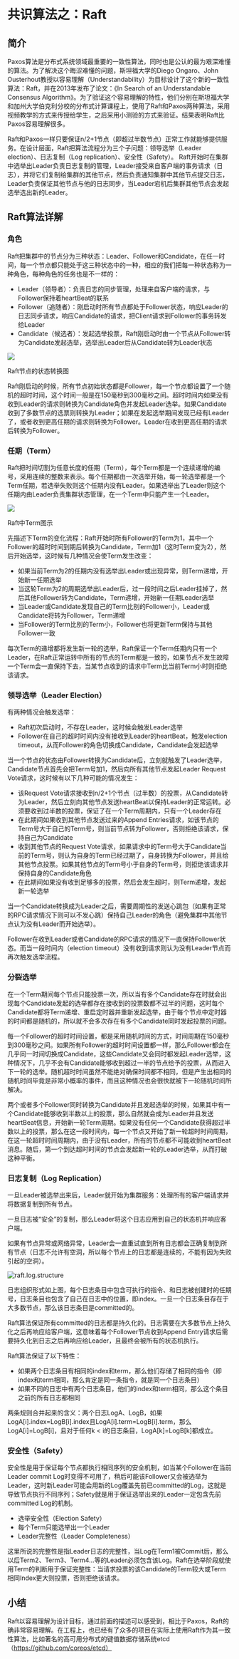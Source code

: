 

# 共识算法之：Raft

## 简介

Paxos算法是分布式系统领域最重要的一致性算法，同时也是公认的最为艰深难懂的算法。为了解决这个晦涩难懂的问题，斯坦福大学的Diego Ongaro、John Ousterhout教授以容易理解（Understandability）为目标设计了这个新的一致性算法：Raft，并在2013年发布了论文：《In Search of an Understandable Consensus Algorithm》。为了验证这个容易理解的特性，他们分别在斯坦福大学和加州大学伯克利分校的分布式计算课程上，使用了Raft和Paxos两种算法，采用视频教学的方式来传授给学生，之后采用小测验的方式来验证。结果表明Raft比Paxos容易理解很多。

Raft和Paxos一样只要保证n/2+1节点（即超过半数节点）正常工作就能够提供服务。在设计层面，Raft把算法流程分为三个子问题：领导选举（Leader election）、日志复制（Log replication）、安全性（Safety）。 Raft开始时在集群中选举出Leader负责日志复制的管理，Leader接受来自客户端的事务请求（日志），并将它们复制给集群的其他节点，然后负责通知集群中其他节点提交日志，Leader负责保证其他节点与他的日志同步，当Leader宕机后集群其他节点会发起选举选出新的Leader。


## Raft算法详解

### 角色

Raft把集群中的节点分为三种状态：Leader、Follower和Candidate，在任一时间，每一个节点都只能处于这三种状态中的一种，相应的我们把每一种状态称为一种角色，每种角色的任务也是不一样的：

* Leader（领导者）：负责日志的同步管理，处理来自客户端的请求，与Follower保持着heartBeat的联系
* Follower（追随者）：刚启动时所有节点都处于Follower状态，响应Leader的日志同步请求，响应Candidate的请求，把Client请求到Follower的事务转发给Leader
* Candidate（候选者）：发起选举投票，Raft刚启动时由一个节点从Follower转为Candidate发起选举，选举出Leader后从Candidate转为Leader状态

![](imgs/raft.state.switch.png)

Raft节点的状态转换图

Raft刚启动的时候，所有节点初始状态都是Follower，每一个节点都设置了一个随机的超时时间，这个时间一般是在150毫秒到300毫秒之间。超时时间内如果没有收到Leader的请求则转换为Candidate角色并发起Leader选举。如果Candidate收到了多数节点的选票则转换为Leader；如果在发起选举期间发现已经有Leader了，或者收到更高任期的请求则转换为Follower。Leader在收到更高任期的请求后转换为Follower。

### 任期（Term）

Raft把时间切割为任意长度的任期（Term），每个Term都是一个连续递增的编号，采用连续的整数来表示。每个任期都由一次选举开始，每一轮选举都是一个Term任期，若选举失败则这个任期内没有Leader。如果选举出了Leader则这个任期内由Leader负责集群状态管理，在一个Term中只能产生一个Leader。

![](imgs/raft.terms.png)

Raft中Term图示


先描述下Term的变化流程：Raft开始时所有Follower的Term为1，其中一个Follower的超时时间到期后转换为Candidate，Term加1（这时Term变为2），然后开始选举，这时候有几种情况会使Term发生改变：

* 如果当前Term为2的任期内没有选举出Leader或出现异常，则Term递增，开始新一任期选举
* 当这轮Term为2的周期选举出Leader后，过一段时间之后Leader挂掉了，然后其他Follower转为Candidate，Term递增，开始新一任期Leader选举
* 当Leader或Candidate发现自己的Term比别的Follower小，Leader或Candidate将转为Follower，Term递增
* 当Follower的Term比别的Term小，Follower也将更新Term保持与其他Follower一致

每次Term的递增都将发生新一轮的选举，Raft保证一个Term任期内只有一个Leader，在Raft正常运转中所有的节点的Term都是一致的，如果节点不发生故障一个Term会一直保持下去，当某节点收到的请求中Term比当前Term小时则拒绝该请求。
　　

### 领导选举（Leader Election）

有两种情况会触发选举：

* Raft初次启动时，不存在Leader，这时候会触发Leader选举
* Follower在自己的超时时间内没有接收到Leader的heartBeat，触发election timeout，从而Follower的角色切换成Candidate，Candidate会发起选举

当一个节点的状态由Follower转换为Candidate后，立刻就触发了Leader选举，Candidate节点首先会把Term号加1，然后向所有其他节点发起Leader Request Vote请求，这时候有以下几种可能的情况发生：

* 该Request Vote请求接收到n/2+1个节点（过半数）的投票，从Candidate转为Leader，然后立刻向其他节点发送heartBeat以保持Leader的正常运转。必须要收到过半数的投票，保证了在一个Term周期内，只有一个Leader存在
* 在此期间如果收到其他节点发送过来的Append Entries请求，如该节点的Term号大于自己的Term号，则当前节点转为Follower，否则拒绝该请求，保持自己为Candidate
* 收到其他节点的Request Vote请求，如果请求中的Term号大于Candidate当前的Term号，则认为自身的Term已经过期了，自身转换为Follower，并且给其他节点投票。如果其他节点的Term号小于自身的Term号，则拒绝该请求并保持自身的Candidate角色
* 在此期间如果没有收到足够多的投票，然后会发生超时，则Term递增，发起新一轮选举

当一个Candidate转换成为Leader之后，需要周期性的发送心跳包（如果有正常的RPC请求情况下则可以不发心跳）保持自己Leader的角色（避免集群中其他节点认为没有Leader而开始选举）。

Follower在收到Leader或者Candidate的RPC请求的情况下一直保持Follower状态。而当一段时间内（election timeout）没有收到请求则认为没有Leader节点而再次触发选举流程。　

### 分裂选举

在一个Term期间每个节点只能投票一次，所以当有多个Candidate存在时就会出现每个Candidate发起的选举都存在接收到的投票数都不过半的问题，这时每个Candidate都将Term递增、重启定时器并重新发起选举，由于每个节点中定时器的时间都是随机的，所以就不会多次存在有多个Candidate同时发起投票的问题。

每一个Follower的超时时间设置，都是采用随机时间的方式，时间周期在150毫秒到300毫秒之间。如果所有Follower的超时时间设置都一样，那么Follower都会在几乎同一时间切换成Candidate，这些Candidate又会同时都发起Leader选举，这种情况下，几乎不会有Candidate能够收到超过一半的节点给予的投票，从而进入下一轮的选举。随机超时时间虽然不能绝对确保时间都不相同，但是产生出相同的随机时间毕竟是非常小概率的事件，而且这种情况也会很快就被下一轮随机时间所解决。

两个或者多个Follower同时转换为Candidate并且发起选举的时候，如果其中有一个Candidate能够收到半数以上的投票，那么自然就会成为Leader并且发送heartBeat信息，开始新一轮Term周期。如果没有任何一个Candidate获得超过半数以上的投票，那么在这一段时间内，每一个节点又开始了新一轮超时时间周期，在这一轮超时时间周期内，由于没有Leader，所有的节点都不可能收到heartBeat消息。随后，第一个到达超时时间的节点会发起新一轮的Leader选举，从而打破这种平衡。

### 日志复制（Log Replication）

一旦Leader被选举出来后，Leader就开始为集群服务：处理所有的客户端请求并将数据复制到所有节点。

一旦日志被“安全”的复制，那么Leader将这个日志应用到自己的状态机并响应客户端。

如果有节点异常或网络异常，Leader会一直重试直到所有日志都会正确复制到所有节点（日志不允许有空洞，所以每个节点上的日志都是连续的，不能有因为失败引起的空洞）。

![raft.log.structure](imgs/raft.log.structure.png)

日志组织形式如上图，每个日志条目中包含可执行的指令、和日志被创建时的任期号，日志条目也包含了自己在日志中的位置，即index。一旦一个日志条目存在于大多数节点，那么该日志条目是committed的。

Raft算法保证所有committed的日志都是持久化的。日志需要在大多数节点上持久化之后再响应给客户端，这意味着每个Follower节点收到Append Entry请求后需要持久化到日志之后再响应给Leader，且最终会被所有的状态机执行。

Raft算法保证了以下特性：

* 如果两个日志条目有相同的index和term，那么他们存储了相同的指令（即index和term相同，那么肯定是同一条指令，就是同一个日志条目）
* 如果不同的日志中有两个日志条目，他们的index和term相同，那么这个条目之前的所有日志都相同

两条规则合并起来的含义：两个日志LogA、LogB，如果LogA[i].index=LogB[i].index且LogA[i].term=LogB[i].term，那么LogA[i]=LogB[i]，且对于任何k < i的日志条目，LogA[k]=LogB[k]都成立。

### 安全性（Safety）

安全性是用于保证每个节点都执行相同序列的安全机制，如当某个Follower在当前Leader commit Log时变得不可用了，稍后可能该Follower又会被选举为Leader，这时新Leader可能会用新的Log覆盖先前已committed的Log，这就是导致节点执行不同序列；Safety就是用于保证选举出来的Leader一定包含先前committed Log的机制。

* 选举安全性（Election Safety）
* 每个Term只能选举出一个Leader
* Leader完整性（Leader Completeness）

这里所说的完整性是指Leader日志的完整性，当Log在Term1被Commit后，那么以后Term2、Term3、Term4…等的Leader必须包含该Log。Raft在选举阶段就使用Term的判断用于保证完整性：当请求投票的该Candidate的Term较大或Term相同Index更大则投票，否则拒绝该请求。
　　
　　
## 小结

Raft以容易理解为设计目标，通过前面的描述可以感受到，相比于Paxos，Raft的确非常容易理解。在工程上，也已经有了众多的项目在实际上使用Raft作为其一致性算法，比如著名的高可用分布式的键值数据存储系统etcd（https://github.com/coreos/etcd）
